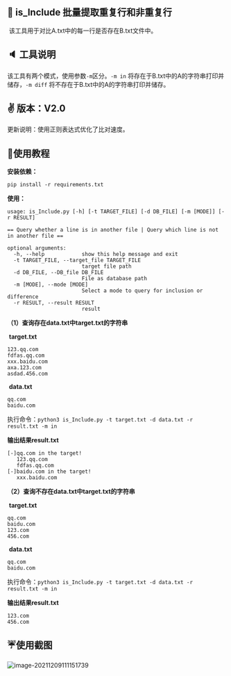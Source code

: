 ## :wrench: is_Include 批量提取重复行和非重复行

​	该工具用于对比A.txt中的每一行是否存在B.txt文件中。

## :speaker: 工具说明

该工具有两个模式，使用参数`-m`区分。`-m in` 将存在于B.txt中的A的字符串打印并储存，`-m diff` 将不存在于B.txt中的A的字符串打印并储存。

## :v: 版本：V2.0

更新说明：使用正则表达式优化了比对速度。

## :gun:使用教程 

**安装依赖：**

```
pip install -r requirements.txt
```

**使用：**

```
usage: is_Include.py [-h] [-t TARGET_FILE] [-d DB_FILE] [-m [MODE]] [-r RESULT]

== Query whether a line is in another file | Query which line is not in another file ==

optional arguments:
  -h, --help            show this help message and exit
  -t TARGET_FILE, --target_file TARGET_FILE
                        target file path
  -d DB_FILE, --DB_file DB_FILE
                        File as database path
  -m [MODE], --mode [MODE]
                        Select a mode to query for inclusion or difference
  -r RESULT, --result RESULT
                        result
```

**（1）查询存在data.txt中target.txt的字符串**

​	**target.txt**

```
123.qq.com
fdfas.qq.com
xxx.baidu.com
axa.123.com
asdad.456.com
```

​	**data.txt**

```
qq.com
baidu.com
```

执行命令：`python3 is_Include.py -t target.txt -d data.txt -r result.txt -m in`

**输出结果result.txt**	

```
[-]qq.com in the target!
   123.qq.com
   fdfas.qq.com
[-]baidu.com in the target!
   xxx.baidu.com
```



**（2）查询不存在data.txt中target.txt的字符串**

​	**target.txt**

```
qq.com
baidu.com
123.com
456.com
```

​	**data.txt**

```
qq.com
baidu.com
```

执行命令：`python3 is_Include.py -t target.txt -d data.txt -r result.txt -m in`

**输出结果result.txt**	

```
123.com
456.com
```

## :umbrella:使用截图

![image-20211209111151739](E:\hack_tools\python小脚本\python比对包含关系\正则版\image-20211209111151739.png)